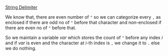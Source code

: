 [String Delimiter](https://atcoder.jp/contests/abc282/tasks/abc282_c?lang=en)

We know that, there are even number of `"` so we can categorize every `,` as enclosed 
if there are odd no of `"` before that character and non-enclosed if there are 
even no of `"` before that.

So we maintain a variable $var$ which stores the count of `"` before any index $i$ and 
if $var$ is even and the character at $i$-th index is `,` we change it to `.` else we do nothing. 
